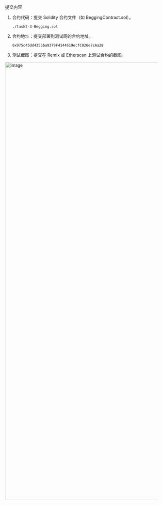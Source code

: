 提交内容
1. 合约代码：提交 Solidity 合约文件（如 BeggingContract.sol）。

   `./task2-3-Begging.sol`
3. 合约地址：提交部署到测试网的合约地址。
   ```
   0x975c45dd4355ba9379F4144619ecfC026e7cAa28
   ```
4. 测试截图：提交在 Remix 或 Etherscan 上测试合约的截图。
<img width="2092" height="1446" alt="image" src="https://github.com/user-attachments/assets/006155ec-34f6-4255-8ee7-61c7bf983263" />
